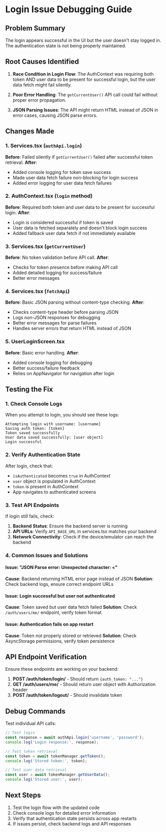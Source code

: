 # Login Issue Debugging Guide

## Problem Summary
The login appears successful in the UI but the user doesn't stay logged in. The authentication state is not being properly maintained.

## Root Causes Identified

1. **Race Condition in Login Flow**: The AuthContext was requiring both token AND user data to be present for successful login, but the user data fetch might fail silently.

2. **Poor Error Handling**: The `getCurrentUser()` API call could fail without proper error propagation.

3. **JSON Parsing Issues**: The API might return HTML instead of JSON in error cases, causing JSON parse errors.

## Changes Made

### 1. Services.tsx (`authApi.login`)
**Before**: Failed silently if `getCurrentUser()` failed after successful token retrieval.
**After**: 
- Added console logging for token save success
- Made user data fetch failure non-blocking for login success
- Added error logging for user data fetch failures

### 2. AuthContext.tsx (`login` method)
**Before**: Required both token and user data to be present for successful login.
**After**:
- Login is considered successful if token is saved
- User data is fetched separately and doesn't block login success
- Added fallback user data fetch if not immediately available

### 3. Services.tsx (`getCurrentUser`)
**Before**: No token validation before API call.
**After**:
- Checks for token presence before making API call
- Added detailed logging for success/failure
- Better error messages

### 4. Services.tsx (`fetchApi`)
**Before**: Basic JSON parsing without content-type checking.
**After**:
- Checks content-type header before parsing JSON
- Logs non-JSON responses for debugging
- Better error messages for parse failures
- Handles server errors that return HTML instead of JSON

### 5. UserLoginScreen.tsx
**Before**: Basic error handling.
**After**:
- Added console logging for debugging
- Better success/failure feedback
- Relies on AppNavigator for navigation after login

## Testing the Fix

### 1. Check Console Logs
When you attempt to login, you should see these logs:
```
Attempting login with username: [username]
Saving auth token: [token]
Token saved successfully
User data saved successfully: [user object]
Login successful
```

### 2. Verify Authentication State
After login, check that:
- `isAuthenticated` becomes `true` in AuthContext
- `user` object is populated in AuthContext
- `token` is present in AuthContext
- App navigates to authenticated screens

### 3. Test API Endpoints
If login still fails, check:
1. **Backend Status**: Ensure the backend server is running
2. **API URLs**: Verify `API_BASE_URL` in services.tsx matches your backend
3. **Network Connectivity**: Check if the device/emulator can reach the backend

### 4. Common Issues and Solutions

#### Issue: "JSON Parse error: Unexpected character: <"
**Cause**: Backend returning HTML error page instead of JSON
**Solution**: Check backend logs, ensure correct endpoint URLs

#### Issue: Login successful but user not authenticated
**Cause**: Token saved but user data fetch failed
**Solution**: Check `/auth/users/me/` endpoint, verify token format

#### Issue: Authentication fails on app restart
**Cause**: Token not properly stored or retrieved
**Solution**: Check AsyncStorage permissions, verify token persistence

## API Endpoint Verification

Ensure these endpoints are working on your backend:

1. **POST /auth/token/login/** - Should return `{auth_token: "..."}`
2. **GET /auth/users/me/** - Should return user object with Authorization header
3. **POST /auth/token/logout/** - Should invalidate token

## Debug Commands

Test individual API calls:
```javascript
// Test login
const response = await authApi.login('username', 'password');
console.log('Login response:', response);

// Test token retrieval
const token = await tokenManager.getToken();
console.log('Stored token:', token);

// Test user data retrieval
const user = await tokenManager.getUserData();
console.log('Stored user:', user);
```

## Next Steps

1. Test the login flow with the updated code
2. Check console logs for detailed error information
3. Verify that authentication state persists across app restarts
4. If issues persist, check backend logs and API responses
